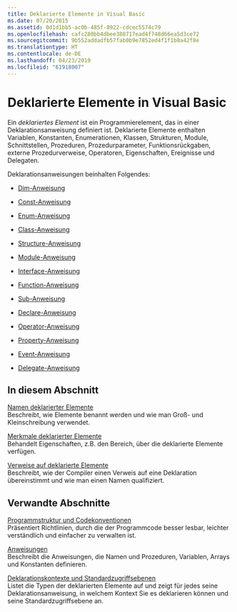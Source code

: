 ```yaml
---
title: Deklarierte Elemente in Visual Basic
ms.date: 07/20/2015
ms.assetid: 0d1d1bb5-ac0b-485f-8922-cdcec5574c79
ms.openlocfilehash: cafc280bb4dbee388717ead4f748d66ea5d3ce72
ms.sourcegitcommit: 9b552addadfb57fab0b9e7852ed4f1f1b8a42f8e
ms.translationtype: HT
ms.contentlocale: de-DE
ms.lasthandoff: 04/23/2019
ms.locfileid: "61918007"
---
```

# <a name="declared-elements-in-visual-basic"></a>Deklarierte Elemente in Visual Basic
Ein *deklariertes Element* ist ein Programmierelement, das in einer Deklarationsanweisung definiert ist. Deklarierte Elemente enthalten Variablen, Konstanten, Enumerationen, Klassen, Strukturen, Module, Schnittstellen, Prozeduren, Prozedurparameter, Funktionsrückgaben, externe Prozedurverweise, Operatoren, Eigenschaften, Ereignisse und Delegaten.  
  
 Deklarationsanweisungen beinhalten Folgendes:  
  
- [Dim-Anweisung](../../../../visual-basic/language-reference/statements/dim-statement.md)  
  
- [Const-Anweisung](../../../../visual-basic/language-reference/statements/const-statement.md)  
  
- [Enum-Anweisung](../../../../visual-basic/language-reference/statements/enum-statement.md)  
  
- [Class-Anweisung](../../../../visual-basic/language-reference/statements/class-statement.md)  
  
- [Structure-Anweisung](../../../../visual-basic/language-reference/statements/structure-statement.md)  
  
- [Module-Anweisung](../../../../visual-basic/language-reference/statements/module-statement.md)  
  
- [Interface-Anweisung](../../../../visual-basic/language-reference/statements/interface-statement.md)  
  
- [Function-Anweisung](../../../../visual-basic/language-reference/statements/function-statement.md)  
  
- [Sub-Anweisung](../../../../visual-basic/language-reference/statements/sub-statement.md)  
  
- [Declare-Anweisung](../../../../visual-basic/language-reference/statements/declare-statement.md)  
  
- [Operator-Anweisung](../../../../visual-basic/language-reference/statements/operator-statement.md)  
  
- [Property-Anweisung](../../../../visual-basic/language-reference/statements/property-statement.md)  
  
- [Event-Anweisung](../../../../visual-basic/language-reference/statements/event-statement.md)  
  
- [Delegate-Anweisung](../../../../visual-basic/language-reference/statements/delegate-statement.md)  
  
## <a name="in-this-section"></a>In diesem Abschnitt  
 [Namen deklarierter Elemente](../../../../visual-basic/programming-guide/language-features/declared-elements/declared-element-names.md)  
 Beschreibt, wie Elemente benannt werden und wie man Groß- und Kleinschreibung verwendet.  
  
 [Merkmale deklarierter Elemente](../../../../visual-basic/programming-guide/language-features/declared-elements/declared-element-characteristics.md)  
 Behandelt Eigenschaften, z.B. den Bereich, über die deklarierte Elemente verfügen.  
  
 [Verweise auf deklarierte Elemente](../../../../visual-basic/programming-guide/language-features/declared-elements/references-to-declared-elements.md)  
 Beschreibt, wie der Compiler einen Verweis auf eine Deklaration übereinstimmt und wie man einen Namen qualifiziert.  
  
## <a name="related-sections"></a>Verwandte Abschnitte  
 [Programmstruktur und Codekonventionen](../../../../visual-basic/programming-guide/program-structure/program-structure-and-code-conventions.md)  
 Präsentiert Richtlinien, durch die der Programmcode besser lesbar, leichter verständlich und einfacher zu verwalten ist.  
  
 [Anweisungen](../../../../visual-basic/language-reference/statements/index.md)  
 Beschreibt die Anweisungen, die Namen und Prozeduren, Variablen, Arrays und Konstanten definieren.  
  
 [Deklarationskontexte und Standardzugriffsebenen](../../../../visual-basic/language-reference/statements/declaration-contexts-and-default-access-levels.md)  
 Listet die Typen der deklarierten Elemente auf und zeigt für jedes seine Deklarationsanweisung, in welchem Kontext Sie es deklarieren können und seine Standardzugriffsebene an.
